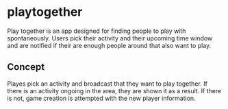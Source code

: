 # playtogether

Play together is an app designed for finding people to play with spontaneously.
Users pick their activity and their upcoming time window and are notified if their are enough people around that also want to play.

## Concept

Playes pick an activity and broadcast that they want to play together.
If there is an activity ongoing in the area, they are shown it as a result.
If there is not, game creation is attempted with the new player information.
